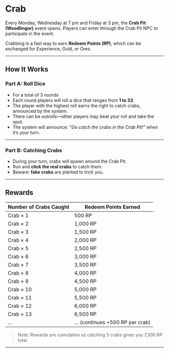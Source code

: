 # Crab

Every Monday, Wednesday at 7 pm and Friday at 3 pm, the **Crab Pit (Woodlingor)** event opens. Players can enter through the Crab Pit NPC to participate in the event.

Crabbing is a fast way to earn **Redeem Points (RP)**, which can be exchanged for Experience, Gold, or Ores.

---

## How It Works

### Part A: Roll Dice

- For a total of 3 rounds  
- Each round players will roll a dice that ranges from **1 to 33**.  
- The player with the highest roll earns the right to catch crabs, announced by the system.  
- There can be *outrolls*—other players may beat your roll and take the spot.
- The system will announce: *“Go catch the crabs in the Crab Pit!”* when it’s your turn.


---

### Part B: Catching Crabs

- During your turn, crabs will spawn around the Crab Pit.  
- Run and **click the real crabs** to catch them.  
- Beware: **fake crabs** are planted to trick you.  

---

## Rewards

| Number of Crabs Caught | Redeem Points Earned |
|---------------------------|----------------------|
| Crab × 1 | 500 RP |
| Crab × 2 | 1,000 RP |
| Crab × 3 | 1,500 RP |
| Crab × 4 | 2,000 RP |
| Crab × 5 | 2,500 RP |
| Crab × 6 | 3,000 RP |
| Crab × 7 | 3,500 RP |
| Crab × 8 | 4,000 RP |
| Crab × 9 | 4,500 RP |
| Crab × 10 | 5,000 RP |
| Crab × 11 | 5,500 RP |
| Crab × 12 | 6,000 RP |
| Crab × 13 | 6,500 RP |
| … | … (continues +500 RP per crab) |

> Note: Rewards are cumulative so catching 5 crabs gives you 7,500 RP total.

---
